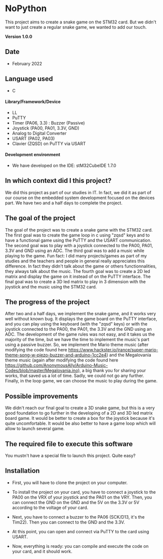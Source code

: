 # NoPython
This project aims to create a snake game on the STM32 card. But we didn't want to just create a regular snake game, we wanted to add our touch.

**Version 1.0.0**

## Date

 - February 2022

## Language used

 - C

#### Library/Framework/Device

- LL
- PuTTY
- Timer (PA06, 3.3) : Buzzer (Passive)
- Joystick (PA00, PA01, 3.3V, GND)
- Analog to Digital Converter
- USART (PA02, PA03)
- Clavier (ZQSD) on PuTTY via USART


#### Development environment

- We have developed on the IDE: stM32CubeIDE  1.7.0

## In which context did I this project?
 
We did this project as part of our studies in IT. In fact, we did it as part of our course on the embedded system development focused on the devices part. We have two and a half days to complete the project.

## The goal of the project

The goal of the project was to create a snake game with the STM32 card. The first goal was to create the game loop in c using "zqsd" keys and to have a functional game using the PuTTY and the USART communication. The second goal was to play with a joystick connected to the PA00, PA01, 3.3V and GND using an ADC. The third goal was to add a music while playing to the game. Fun fact: I did many projects/games as part of my studies and the teachers and people in general really appreciates this difference. In fact they didn't talk about the game or others functionnalities, they always talk about the music. The fourth goal was to create a 2D led matrix and display the game on it instead of on the PuTTY interface. The final goal was to create a 3D led matrix to play in 3 dimension with the joystick and the music using the STM32 card.

## The progress of the project

After two and a half days, we implement the snake game, and it works very well without known bug. It displays the game board on the PuTTY interface, and you can play using the keyboard (with the "zqsd" keys) or with the joystick connected to the PA00, the PA01, the 3.3V and the GND using an ADC. The development of the game rules was not easy, and it takes us the majority of the time, but we have the time to implement the music's part using a passive buzzer. So, we implement the Mario theme music (after modifying the code found here https://www.hackster.io/jrance/super-mario-theme-song-w-piezo-buzzer-and-arduino-1cc2e4) and the Megalovania theme music (again after modifying the code found here https://github.com/AnonymousAlly/Arduino-Music-Codes/blob/master/Megalovania.ino), a big thank you for sharing your works, that saved us a lot of time. Sadly, we could not go any further. Finally, in the loop game, we can choose the music to play during the game.

## Possible improvements

We didn't reach our final goal to create a 3D snake game, but this is a very good foundation to go further in the developing of a 2D and 3D led matrix board game. It would be better to create a box for the joystick because it's quite uncomfortable. It would be also better to have a game loop which will allow to launch several game. 

## The required file to execute this software

You mustn't have a special file to launch this project. Quite easy?

## Installation

* First, you will have to clone the project on your computer.

* To install the project on your card, you have to connect a joystick to the PA00 on the VRX of your joystick and the PA01 on the VRY. Then, you can connect the GND on the GND and the 5V on the 3.3V or 5V according to the voltage of your card.

* Next, you have to connect a buzzer to the PA06 (SCK/D13, it's the Tim22). Then you can connect to the GND and the 3.3V. 

* At this point, you can open and connect via PuTTY to the card using USART.

* Now, everything is ready: you can compile and execute the code on your card, and it should work.
